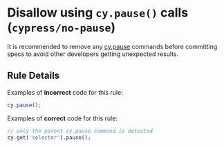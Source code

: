 # Disallow using `cy.pause()` calls (`cypress/no-pause`)

<!-- end auto-generated rule header -->
It is recommended to remove any [cy.pause](https://on.cypress.io/pause) commands before committing specs to avoid other developers getting unexpected results.

## Rule Details

Examples of **incorrect** code for this rule:

```js
cy.pause();
```

Examples of **correct** code for this rule:

```js
// only the parent cy.pause command is detected
cy.get('selector').pause();
```
